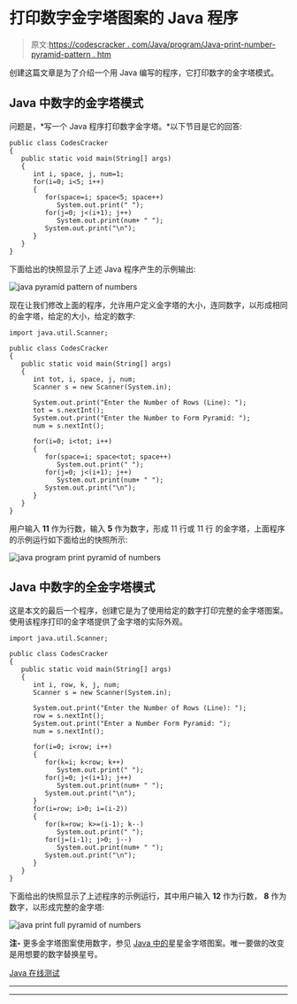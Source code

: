 # 打印数字金字塔图案的 Java 程序

> 原文:[https://codescracker . com/Java/program/Java-print-number-pyramid-pattern . htm](https://codescracker.com/java/program/java-print-number-pyramid-pattern.htm)

创建这篇文章是为了介绍一个用 Java 编写的程序，它打印数字的金字塔模式。

## Java 中数字的金字塔模式

问题是，*写一个 Java 程序打印数字金字塔。*以下节目是它的回答:

```
public class CodesCracker
{
   public static void main(String[] args)
   {
      int i, space, j, num=1;
      for(i=0; i<5; i++)
      {
         for(space=i; space<5; space++)
            System.out.print(" ");
         for(j=0; j<(i+1); j++)
            System.out.print(num+ " ");
         System.out.print("\n");
      }
   }
}
```

下面给出的快照显示了上述 Java 程序产生的示例输出:

![java pyramid pattern of numbers](../Images/a4cd54c74266b06cc45d4e3edcc5c2d7.png)

现在让我们修改上面的程序，允许用户定义金字塔的大小，连同数字，以形成相同的金字塔，给定的大小，给定的数字:

```
import java.util.Scanner;

public class CodesCracker
{
   public static void main(String[] args)
   {
      int tot, i, space, j, num;
      Scanner s = new Scanner(System.in);

      System.out.print("Enter the Number of Rows (Line): ");
      tot = s.nextInt();
      System.out.print("Enter the Number to Form Pyramid: ");
      num = s.nextInt();

      for(i=0; i<tot; i++)
      {
         for(space=i; space<tot; space++)
            System.out.print(" ");
         for(j=0; j<(i+1); j++)
            System.out.print(num+ " ");
         System.out.print("\n");
      }
   }
}
```

用户输入 **11** 作为行数，输入 **5** 作为数字，形成 11 行或 11 行 的金字塔，上面程序的示例运行如下面给出的快照所示:

![java program print pyramid of numbers](../Images/bd1b8284f5b9bdfd3ee2577fd4bea4b5.png)

## Java 中数字的全金字塔模式

这是本文的最后一个程序，创建它是为了使用给定的数字打印完整的金字塔图案。使用该程序打印的金字塔提供了金字塔的实际外观。

```
import java.util.Scanner;

public class CodesCracker
{
   public static void main(String[] args)
   {
      int i, row, k, j, num;
      Scanner s = new Scanner(System.in);

      System.out.print("Enter the Number of Rows (Line): ");
      row = s.nextInt();
      System.out.print("Enter a Number Form Pyramid: ");
      num = s.nextInt();

      for(i=0; i<row; i++)
      {
         for(k=i; k<row; k++)
            System.out.print(" ");
         for(j=0; j<(i+1); j++)
            System.out.print(num+ " ");
         System.out.print("\n");
      }
      for(i=row; i>0; i=(i-2))
      {
         for(k=row; k>=(i-1); k--)
            System.out.print(" ");
         for(j=(i-1); j>0; j--)
            System.out.print(num+ " ");
         System.out.print("\n");
      }
   }
}
```

下面给出的快照显示了上述程序的示例运行，其中用户输入 **12** 作为行数， **8** 作为数字，以形成完整的金字塔:

![java print full pyramid of numbers](../Images/494e25ab6853247394d54f5ba6d98562.png)

**注-** 更多金字塔图案使用数字，参见 [Java 中的](/java/program/java-program-print-star-pyramid-patterns.htm)星星金字塔图案。唯一要做的改变 是用想要的数字替换星号。

[Java 在线测试](/exam/showtest.php?subid=1)

* * *

* * *